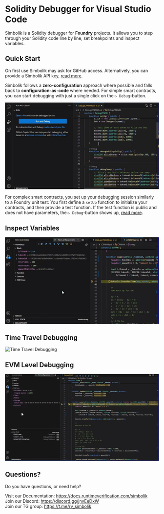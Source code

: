 # Solidity Debugger for Visual Studio Code

Simbolik is a Solidity debugger for **Foundry** projects.
It allows you to step through your Solidity code line by line, set breakpoints and inspect variables.

## Quick Start

On first use Simbolik may ask for GitHub access. Alternatively, you can provide a Simbolik API key, [read more](https://docs.runtimeverification.com/simbolik/overview/getting-started).

Simbolik follows a **zero-configuration** approach where possible and falls back to **configuration-as-code** where needed.
For simple smart contracts, you can start debugging with just a single click on the `▷ Debug`-button.

![Zero Configuration](images/readme/zero-config.gif)

For complex smart contracts, you set up your debugging session similarly to a Foundry unit test:
You first define a `setUp` function to initialize your contracts, and then provide a test function.
If the test function is public and does not have parameters, the `▷ Debug`-button shows up, [read more](https://docs.runtimeverification.com/simbolik/overview/starting-the-debugger#debuggable-functions).

## Inspect Variables

![Inspect Variables](images/readme/variables.gif)

## Time Travel Debugging

![Time Travel Debugging](images/readme/time-travel-debugging.gif)

## EVM Level Debugging

![EVM Level Debugging](images/readme/evm-debugging.gif)

## Questions?

Do you have questions, or need help?

Visit our Documentation: https://docs.runtimeverification.com/simbolik \
Join our Discord: https://discord.gg/jnvEeDxW \
Join our TG group: https://t.me/rv_simbolik
